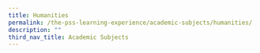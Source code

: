 ```yaml
---
title: Humanities
permalink: /the-pss-learning-experience/academic-subjects/humanities/
description: ""
third_nav_title: Academic Subjects
---
```

